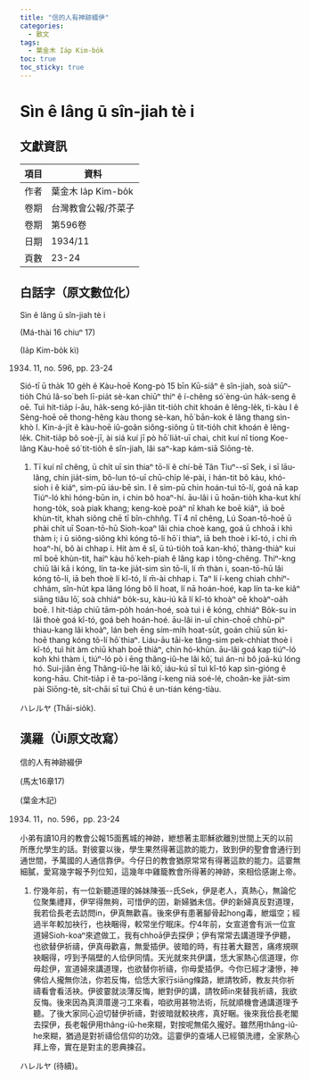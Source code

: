 ```yaml
---
title: "信的人有神跡綴伊"
categories:
  - 散文
tags:
  - 葉金木 Ia̍p Kim-bo̍k
toc: true
toc_sticky: true
---
```


# Sìn ê lâng ū sîn-jiah tè i

## 文獻資訊

| 項目 | 資料 |
|---|---|
| 作者 | 葉金木 Ia̍p Kim-bo̍k |
| 卷期 | 台灣教會公報/芥菜子 |
| 卷期 | 第596卷 |
| 日期 | 1934/11 |
| 頁數 | 23-24 |

## 白話字（原文數位化）

Sìn ê lâng ū sîn-jiah tè i

(Má-thài 16 chiuⁿ 17)

(Ia̍p Kim-bo̍k kì)

1934. 11, no. 596, pp. 23-24

Sió-tī ū tha̍k 10 ge̍h ê Kàu-hoē Kong-pò 15 bīn Kū-siâⁿ ê sîn-jiah, soà siūⁿ-tio̍h Chú Iâ-so͘ beh lī-pia̍t sè-kan chiūⁿ thiⁿ ê í-chêng só͘ èng-ún ha̍k-seng ê oē. Tuì hit-tia̍p í-āu, ha̍k-seng kó-jiân tit-tio̍h chit khoán ê lêng-le̍k, tì-kàu I ê Sèng-hoē oē thong-hêng kàu thong sè-kan, hō͘ bān-kok ê lâng thang sìn-khò I. Kin-á-ji̍t ê kàu-hoē iû-goân siông-siông ū tit-tio̍h chit khoán ê lêng-le̍k. Chit-tia̍p bô soè-jī, ài siá kuí jī pò hō͘ lia̍t-uī chai, chit kuí nî tiong Koe-lâng Kàu-hoē só͘ tit-tio̍h ê sîn-jiah, lâi saⁿ-kap kám-siā Siōng-tè.

1. Tī kuí nî chêng, ū chi̍t uī sin thiaⁿ tō-lí ê chí-bē Tân Tiuⁿ--sī Sek, i sī lāu-lâng, chin jia̍t-sim, bô-lun tó-uī chū-chi̍p lé-pài, i hán-tit bô kàu, khó-sioh i ê kiáⁿ, sim-pū iáu-bē sìn. I ê sim-pū chin hoán-tuì tō-lí, goá nā kap Tiúⁿ-ló khì hóng-būn in, i chin bô hoaⁿ-hí. āu-lâi i ū hoān-tio̍h kha-kut khí hong-to̍k, soà piak khang; keng-koè poàⁿ nî khah ke boē kiâⁿ, iā boē khùn-tit, khah siông chē tī bîn-chhn̂g. Tī 4 nî chêng, Lú Soan-tō-hoē ū phài chi̍t uī Soan-tō-hū Sioh-koaⁿ lâi chia choè kang, goá ū chhoā i khì thàm i; i ū siông-siông khì kóng tō-lí hō͘ i thiaⁿ, iā beh thoè i kî-tó, i chi m̄ hoaⁿ-hí, bô ài chhap i. Hit àm ê sî, ū tú-tio̍h toā kan-khó͘, thàng-thiàⁿ kui mî boē khùn-tit, haiⁿ kàu hō͘ keh-piah ê lâng kap i tông-chêng. Thiⁿ-kng chiū lâi kā i kóng, lín ta-ke jia̍t-sim sìn tō-lí, lí m̄ thàn i, soan-tō-hū lâi kóng tō-lí, iā beh thoè lí kî-tó, lí m̄-ài chhap i. Taⁿ lí í-keng chiah chhiⁿ-chhám, sîn-hu̍t kpa lâng lóng bô lí hoat, lí nā hoán-hoé, kap lín ta-ke kiâⁿ siāng tiâu lō͘, soà chhiáⁿ bo̍k-su, kàu-iú kā lí kî-tó khoàⁿ oē khoàⁿ-oa̍h boē. I hit-tia̍p chiū tām-po̍h hoán-hoé, soà tuì i ê kóng, chhiáⁿ Bo̍k-su in lâi thoè goá kî-tó, goá beh hoán-hoé. āu-lâi in-uī chin-choē chhù-piⁿ thiau-kang lâi khoàⁿ, lán beh ēng sím-mi̍h hoat-su̍t, goán chiū sūn ki-hoē thang kóng tō-lí hō͘ thiaⁿ. Liáu-āu tāi-ke tâng-sim pek-chhiat thoè i kî-tó, tuì hit àm chiū khah boē thiàⁿ, chin hó-khùn. āu-lâi goá kap tiúⁿ-ló koh khì thàm i, tiúⁿ-ló pò i ēng thâng-iû-he lâi kô͘, tuì án-ni bô joā-kú lóng hó. Sui-jiân ēng Thâng-iû-he lâi kô͘, iáu-kú sī tuì kî-tó kap sìn-gióng ê kong-hāu. Chit-tia̍p i ê ta-po͘-lâng í-keng niá soé-lé, choân-ke jia̍t-sim pài Siōng-tè, si̍t-chāi sī tuì Chú ê un-tián kéng-tiàu.

ハレルヤ (Thāi-sio̍k).

## 漢羅（Ùi原文改寫）

信的人有神跡綴伊

(馬太16章17)

(葉金木記)

1934. 11，no. 596，pp. 23-24

小弟有讀10月的教會公報15面舊城的神跡，紲想著主耶穌欲離別世間上天的以前所應允學生的話。對彼霎以後，學生果然得著這款的能力，致到伊的聖會會通行到通世間，予萬國的人通信靠伊。今仔日的教會猶原常常有得著這款的能力。這霎無細膩，愛寫幾字報予列位知，這幾年中雞籠教會所得著的神跡，來相佮感謝上帝。

1. 佇幾年前，有一位新聽道理的姊妹陳張--氏Sek，伊是老人，真熱心，無論佗位聚集禮拜，伊罕得無夠，可惜伊的囝，新婦猶未信。伊的新婦真反對道理，我若佮長老去訪問in，伊真無歡喜。後來伊有患著腳骨起hong毒，紲煏空；經過半年較加袂行，也袂睏得，較常坐佇眠床。佇4年前，女宣道會有派一位宣道婦Sioh-koaⁿ來遮做工，我有chhoā伊去探伊；伊有常常去講道理予伊聽，也欲替伊祈禱，伊真毋歡喜，無愛插伊。彼暗的時，有拄著大艱苦，痛疼規暝袂睏得，哼到予隔壁的人佮伊同情。天光就來共伊講，恁大家熱心信道理，你毋趁伊，宣道婦來講道理，也欲替你祈禱，你毋愛插伊。今你已經才淒慘，神佛佮人攏無你法，你若反悔，佮恁大家行siāng條路，紲請牧師，教友共你祈禱看會看活袂。伊彼霎就淡薄反悔，紲對伊的講，請牧師in來替我祈禱，我欲反悔。後來因為真濟厝邊刁工來看，咱欲用甚物法術，阮就順機會通講道理予聽。了後大家同心迫切替伊祈禱，對彼暗就較袂疼，真好睏。後來我佮長老閣去探伊，長老報伊用thâng-iû-he來糊，對按呢無偌久攏好。雖然用thâng-iû-he來糊，猶過是對祈禱佮信仰的功效。這霎伊的查埔人已經領洗禮，全家熱心拜上帝，實在是對主的恩典揀召。

ハレルヤ (待續)。
